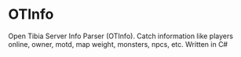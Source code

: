 # OTInfo
Open Tibia Server Info Parser (OTInfo). Catch information like players online, owner, motd, map weight, monsters, npcs, etc. Written in C#
